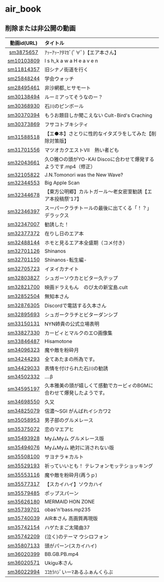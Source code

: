 # air_book

## 削除または非公開の動画

|動画id(URL)|タイトル|
| :---: | :--- |
|[sm3875657](https://www.nicovideo.jp/watch/sm3875657)|ｱｯｰｱｯｰｱﾀﾏｶﾞ(ﾟ∀ﾟ)【エア本さん】|
|[sm10103809](https://www.nicovideo.jp/watch/sm10103809)|l s h_k a w a H e a v e n|
|[sm11814357](https://www.nicovideo.jp/watch/sm11814357)|旧シナノ街道を行く|
|[sm25848244](https://www.nicovideo.jp/watch/sm25848244)|学会ウォッチ|
|[sm28495461](https://www.nicovideo.jp/watch/sm28495461)|非沙網都_ヒサモ一ト|
|[sm30138494](https://www.nicovideo.jp/watch/sm30138494)|ルーミアってそうなのー？|
|[sm30368930](https://www.nicovideo.jp/watch/sm30368930)|石川のピンボール|
|[sm30370394](https://www.nicovideo.jp/watch/sm30370394)|もうお題目しか聞こえない Cult-Bird's Craching|
|[sm30373869](https://www.nicovideo.jp/watch/sm30373869)|フサコトブキシティ|
|[sm31588518](https://www.nicovideo.jp/watch/sm31588518)|【エ●本】さとりに性的なイタズラをしてみた【削除対策版】|
|[sm31701556](https://www.nicovideo.jp/watch/sm31701556)|マツオカクエストⅦ　熱い者ども|
|[sm32043661](https://www.nicovideo.jp/watch/sm32043661)|久○雅○の頭がYO-KAI Discoに合わせて爆発するようです.mp4（修正）|
|[sm32105822](https://www.nicovideo.jp/watch/sm32105822)|J.N.Tomonori was the New Wave?|
|[sm32344553](https://www.nicovideo.jp/watch/sm32344553)|Big Apple Scan|
|[sm32344678](https://www.nicovideo.jp/watch/sm32344678)|【東方公明郷】カルトガール～老女密室勧誘【エア本投稿祭'17】|
|[sm32346397](https://www.nicovideo.jp/watch/sm32346397)|スーパークラチトールの最後に出てくる「！？」デラックス|
|[sm32347007](https://www.nicovideo.jp/watch/sm32347007)|勧誘した！|
|[sm32377372](https://www.nicovideo.jp/watch/sm32377372)|在りし日のエア本|
|[sm32488144](https://www.nicovideo.jp/watch/sm32488144)|ホモと見るエア本全盛期（コメ付き）|
|[sm32701126](https://www.nicovideo.jp/watch/sm32701126)|Shinanos|
|[sm32701150](https://www.nicovideo.jp/watch/sm32701150)|Shinanos-転生編-|
|[sm32705723](https://www.nicovideo.jp/watch/sm32705723)|イヌイカナイト|
|[sm32803827](https://www.nicovideo.jp/watch/sm32803827)|シュガーソウカとビター久テップ|
|[sm32821700](https://www.nicovideo.jp/watch/sm32821700)|映画ドラえもん　のび太の新宝島.cult|
|[sm32852504](https://www.nicovideo.jp/watch/sm32852504)|無知本さん|
|[sm32876305](https://www.nicovideo.jp/watch/sm32876305)|Discordで電話する久本さん|
|[sm32895693](https://www.nicovideo.jp/watch/sm32895693)|シュガークラチとビターダンシブ|
|[sm33150131](https://www.nicovideo.jp/watch/sm33150131)|NYN姉貴の公式立場表明|
|[sm33827330](https://www.nicovideo.jp/watch/sm33827330)|カービィとマルクのエ○画像集|
|[sm33846487](https://www.nicovideo.jp/watch/sm33846487)|Hisamotone|
|[sm34096323](https://www.nicovideo.jp/watch/sm34096323)|魔や敵を粉砕月|
|[sm34244293](https://www.nicovideo.jp/watch/sm34244293)|全てあたまの所為です。|
|[sm34429033](https://www.nicovideo.jp/watch/sm34429033)|表情を付けられた石川の勧誘|
|[sm34502332](https://www.nicovideo.jp/watch/sm34502332)|....β|
|[sm34595197](https://www.nicovideo.jp/watch/sm34595197)|久本雅美の頭が嬉しくて感動でカービィのBGMに合わせて爆発したようです。|
|[sm34698550](https://www.nicovideo.jp/watch/sm34698550)|久又|
|[sm34825079](https://www.nicovideo.jp/watch/sm34825079)|信濃～SGI がんばれイシカワ2|
|[sm35058953](https://www.nicovideo.jp/watch/sm35058953)|男子部のグルメレース|
|[sm35375072](https://www.nicovideo.jp/watch/sm35375072)|恋のマエアヒ|
|[sm35493928](https://www.nicovideo.jp/watch/sm35493928)|MyムMyム グルメレース版|
|[sm35494076](https://www.nicovideo.jp/watch/sm35494076)|MyムMyム 絶対に消されない版|
|[sm35508100](https://www.nicovideo.jp/watch/sm35508100)|サヨナラ＊カルト|
|[sm35529193](https://www.nicovideo.jp/watch/sm35529193)|祈っていいとも！ テレフォンモッテショッキング|
|[sm35553116](https://www.nicovideo.jp/watch/sm35553116)|魔や敵を粉砕月(再うｐ)|
|[sm35577317](https://www.nicovideo.jp/watch/sm35577317)|【スカイハイ】ソウカハイ|
|[sm35579485](https://www.nicovideo.jp/watch/sm35579485)|ポップスパーン|
|[sm35626180](https://www.nicovideo.jp/watch/sm35626180)|MERMAID HON ZONE|
|[sm35739701](https://www.nicovideo.jp/watch/sm35739701)|obas'n'bass.mp235|
|[sm35740039](https://www.nicovideo.jp/watch/sm35740039)|AIR本さん 高画質再現版|
|[sm35742154](https://www.nicovideo.jp/watch/sm35742154)|ハゲたまご太陽曲37|
|[sm35742209](https://www.nicovideo.jp/watch/sm35742209)|(泣く)のテーマ ウシロフォン|
|[sm35807133](https://www.nicovideo.jp/watch/sm35807133)|頭がパーン(スカイハイ)|
|[sm36020399](https://www.nicovideo.jp/watch/sm36020399)|BB.GB.PB.mp4|
|[sm36020571](https://www.nicovideo.jp/watch/sm36020571)|Ukigu本さん|
|[sm36022994](https://www.nicovideo.jp/watch/sm36022994)|ｺｺｶﾗﾊｼﾞいーﾏあるふぁんくらぶ|
